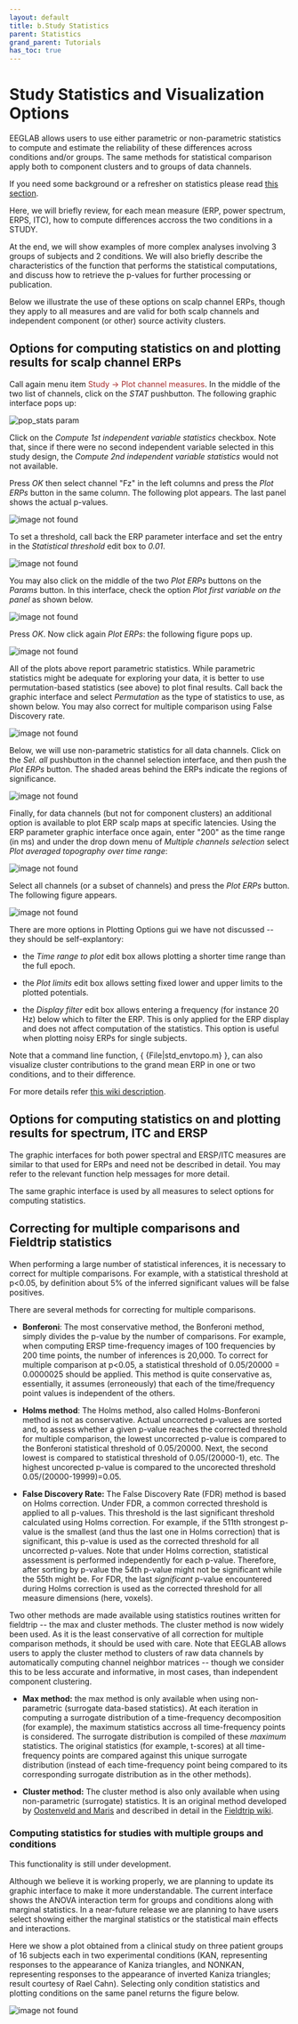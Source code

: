 ```yaml
---
layout: default
title: b.Study Statistics
parent: Statistics
grand_parent: Tutorials 
has_toc: true
---
```


Study Statistics and Visualization Options
============================================


EEGLAB allows users to use either
parametric or non-parametric statistics to compute and estimate the
reliability of these differences across conditions and/or groups. The
same methods for statistical comparison apply both to component clusters
and to groups of data channels.

If you need some background or a refresher on statistics please read [this section](/tutorials/Statistics/a_statistics_theory).

Here, we will briefly
review, for each mean measure (ERP, power spectrum, ERPS, ITC), how to
compute differences accross the two conditions in a STUDY. 

At the end,
we will show examples of more complex analyses involving 3 groups of
subjects and 2 conditions. We will also briefly describe the
characteristics of the function that performs the statistical
computations, and discuss how to retrieve the p-values for further
processing or publication.

Below we illustrate the use of these options on scalp channel ERPs,
though they apply to all measures and are valid for both scalp channels
and independent component (or other) source activity clusters.

Options for computing statistics on and plotting results for scalp channel ERPs
--------------------------------------------------------------------------------
Call again menu item <span style="color: brown">Study → Plot channel measures</span>. In the middle of the two list of channels, click on the
*STAT* pushbutton. The following graphic interface pops up:



![pop_stats param](/assets/images/Pop_statparams1.png)


Click on the *Compute 1st independent variable statistics* checkbox.
Note that, since if there were no second independent variable selected in
this study design, the *Compute 2nd independent variable statistics* would not
not available. 

Press *OK* then select channel "Fz" in the left columns
and press the *Plot ERPs* button in the same column. The following plot
appears. The last panel shows the actual p-values.



![image not found](/assets/images/Erp4.gif)




To set a threshold, call back the ERP parameter interface and set the
entry in the *Statistical threshold* edit box to <i>0.01</i>.



![image not found](/assets/images/Pop_statparams2.png)




You may also click on the middle of the two *Plot ERPs* buttons on the
*Params* button. In this interface, check the option *Plot first
variable on the panel* as shown below.




![image not found](/assets/images/Pop_erpparamsnew1_1.png)



Press *OK*. Now click again *Plot ERPs*: the following figure pops up.



![image not found](/assets/images/Erp5.gif)




All of the plots above report parametric statistics. While parametric
statistics might be adequate for exploring your data, it is better to
use permutation-based statistics (see above) to plot final results. Call
back the graphic interface and select *Permutation* as the type of
statistics to use, as shown below. You may also correct for multiple
comparison using False Discovery rate.



![image not found](/assets/images/Pop_statparams3.png)




Below, we will use non-parametric statistics for all data channels.
Click on the *Sel. all* pushbutton in the channel selection interface,
and then push the *Plot ERPs* button. The shaded areas behind the ERPs
indicate the regions of significance.



![image not found](/assets/images/Erp6.gif)



Finally, for data channels (but not for component clusters) an
additional option is available to plot ERP scalp maps at specific
latencies. Using the ERP parameter graphic interface once again, enter
"200" as the time range (in ms) and under the drop down menu of *Multiple channels selection*  select
*Plot averaged topography over time range*:



![image not found](/assets/images/Pop_erpparams_new2_2.png)




Select all channels (or a subset of channels) and press the *Plot ERPs*
button. The following figure appears.



![image not found](/assets/images/Erp7.gif)




There are more options in Plotting Options gui we have not discussed --
they should be self-explantory:
 - the *Time range to plot* edit box allows
plotting a shorter time range than the full epoch. 

- the *Plot limits*
edit box allows setting fixed lower and upper limits to the plotted
potentials. 

- the *Display filter* edit box allows entering a
frequency (for instance 20 Hz) below which to filter the ERP. This is
only applied for the ERP display and does not affect computation of the
statistics. This option is useful when plotting noisy ERPs for single
subjects.


Note that a command line function, { {File\|std_envtopo.m} }, can also
visualize cluster contributions to the grand mean ERP in one or two
conditions, and to their difference. 

For more details refer [this wiki description](/Chapter_08:_Command_line_STUDY_functions#Modeling_condition_ERP_differences_using_std_envtopo() "wikilink").

Options for computing statistics on and plotting results for spectrum, ITC and ERSP
------------------------------------------------------------------------------------

The graphic interfaces for both power spectral and ERSP/ITC measures are
similar to that used for ERPs and need not be described in detail. You
may refer to the relevant function help messages for more detail. 

The
same graphic interface is used by all measures to select options for
computing statistics.

Correcting for multiple comparisons and Fieldtrip statistics
-------------------------------------------------------------

When performing a large number of statistical inferences, it is
necessary to correct for multiple comparisons. For example, with a
statistical threshold at p\<0.05, by definition about 5% of the inferred
significant values will be false positives.

There are several methods for correcting for multiple comparisons.

-   <b>Bonferoni</b>: The most conservative method, the Bonferoni
    method, simply divides the p-value by the number of comparisons. For
    example, when computing ERSP time-frequency images of 100
    frequencies by 200 time points, the number of inferences is 20,000.
    To correct for multiple comparison at p\<0.05, a statistical
    threshold of 0.05/20000 = 0.0000025 should be applied. This method
    is quite conservative as, essentially, it assumes (erroneously) that
    each of the time/frequency point values is independent of the
    others.

<!-- -->

-   <b>Holms method</b>: The Holms method, also called Holms-Bonferoni
    method is not as conservative. Actual uncorrected p-values are
    sorted and, to assess whether a given p-value reaches the corrected
    threshold for multiple comparison, the lowest uncorrected p-value is
    compared to the Bonferoni statistical threshold of 0.05/20000. Next,
    the second lowest is compared to statistical threshold of
    0.05/(20000-1), etc. The highest uncorected p-value is compared to
    the uncorected threshold 0.05/(20000-19999)=0.05.

<!-- -->

-   <b>False Discovery Rate:</b> The False Discovery Rate (FDR) method
    is based on Holms correction. Under FDR, a common corrected
    threshold is applied to all p-values. This threshold is the last
    significant threshold calculated using Holms correction. For
    example, if the 511th strongest p-value is the smallest (and thus
    the last one in Holms correction) that is significant, this p-value
    is used as the corrected threshold for all uncorrected p-values.
    Note that under Holms correction, statistical assessment is
    performed independently for each p-value. Therefore, after sorting
    by p-value the 54th p-value might not be significant while the 55th
    might be. For FDR, the last <i>significant</i> p-value encountered
    during Holms correction is used as the corrected threshold for all
    measure dimensions (here, voxels).

Two other methods are made available using statistics routines written
for fieldtrip -- the max and cluster methods. The cluster method is now
widely been used. As it is the least conservative of all correction for
multiple comparison methods, it should be used with care. Note that
EEGLAB allows users to apply the cluster method to clusters of raw data
channels by automatically computing channel neighbor matrices -- though
we consider this to be less accurate and informative, in most cases,
than independent component clustering.

-   <b>Max method:</b> the max method is only available when using
    non-parametric (surrogate data-based statistics). At each iteration
    in computing a surrogate distribution of a time-frequency
    decomposition (for example), the maximum statistics accross all
    time-frequency points is considered. The surrogate distribution is
    compiled of these <i>maximum</i> statistics. The original statistics
    (for example, t-scores) at all time-frequency points are compared
    against this unique surrogate distribution (instead of each
    time-frequency point being compared to its corresponding surrogate
    distribution as in the other methods).

<!-- -->

-   <b>Cluster method:</b> The cluster method is also only available
    when using non-parametric (surrogate) statistics. It is an original
    method developed by [Oostenveld and
    Maris](http://fieldtrip.fcdonders.nl/references_to_implemented_methods#statistical_inference_by_means_of_permutation)
    and described in detail in the [Fieldtrip
    wiki](http://fieldtrip.fcdonders.nl/tutorial/eventrelatedstatistics#permutation_test_based_on_cluster_statistics).

### Computing statistics for studies with multiple groups and conditions

This functionality is still under development. 

Although we believe it is
working properly, we are planning to update its graphic interface to
make it more understandable. The current interface shows the ANOVA
interaction term for groups and conditions along with marginal
statistics. In a near-future release we are planning to have users
select showing either the marginal statistics or the statistical main
effects and interactions. 

Here we show a plot obtained from a clinical
study on three patient groups of 16 subjects each in two experimental
conditions (KAN, representing responses to the appearance of Kaniza
triangles, and NONKAN, representing responses to the appearance of
inverted Kaniza triangles; result courtesy of Rael Cahn). Selecting only
condition statistics and plotting conditions on the same panel returns
the figure below.



![image not found](/assets/images/Erp_condstat.gif)


